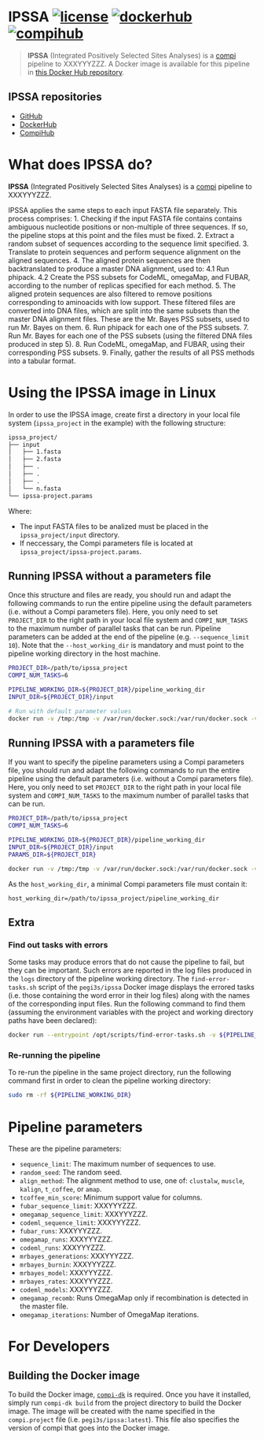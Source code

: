 # IPSSA [![license](https://img.shields.io/badge/license-MIT-brightgreen)](https://github.com/pegi3s/ipssa) [![dockerhub](https://img.shields.io/badge/hub-docker-blue)](https://hub.docker.com/r/pegi3s/ipssa) [![compihub](https://img.shields.io/badge/hub-compi-blue)](https://www.sing-group.org/compihub/explore/5d5bb64f6d9e31002f3ce30a)
> **IPSSA** (Integrated Positively Selected Sites Analyses) is a [compi](https://www.sing-group.org/compi/) pipeline to XXXYYYZZZ. A Docker image is available for this pipeline in [this Docker Hub repository](https://hub.docker.com/r/pegi3s/ipssa).

## IPSSA repositories

- [GitHub](https://github.com/pegi3s/ipssa)
- [DockerHub](https://hub.docker.com/r/pegi3s/ipssa)
- [CompiHub](https://www.sing-group.org/compihub/explore/5d5bb64f6d9e31002f3ce30a)

# What does IPSSA do?

**IPSSA** (Integrated Positively Selected Sites Analyses) is a [compi](https://www.sing-group.org/compi/) pipeline to XXXYYYZZZ.
 
IPSSA applies the same steps to each input FASTA file separately. This process comprises:
    1. Checking if the input FASTA file contains contains ambiguous nucleotide positions or non-multiple of three sequences. If so, the pipeline stops at this point and the files must be fixed.
    2. Extract a random subset of sequences according to the sequence limit specified.
    3. Translate to protein sequences and perform sequence alignment on the aligned sequences.
    4. The aligned protein sequences are then backtranslated to produce a master DNA alignment, used to:
        4.1 Run phipack.
        4.2 Create the PSS subsets for CodeML, omegaMap, and FUBAR, according to the number of replicas specified for each method.
    5. The aligned protein sequences are also filtered to remove positions corresponding to aminoacids with low support. These filtered files are converted into DNA files, which are split into the same subsets than the master DNA alignment files. These are the Mr. Bayes PSS subsets, used to run Mr. Bayes on them.
    6. Run phipack for each one of the PSS subsets.
    7. Run Mr. Bayes for each one of the PSS subsets (using the filtered DNA files produced in step 5).
    8. Run CodeML, omegaMap, and FUBAR, using their corresponding PSS subsets.
    9. Finally, gather the results of all PSS methods into a tabular format.

# Using the IPSSA image in Linux
In order to use the IPSSA image, create first a directory in your local file system (`ipssa_project` in the example) with the following structure: 

```bash
ipssa_project/
├── input
│   ├── 1.fasta
│   ├── 2.fasta
│   ├── .
│   ├── .
│   ├── .
│   └── n.fasta
└── ipssa-project.params
```

Where:
- The input FASTA files to be analized must be placed in the `ipssa_project/input` directory.
- If neccessary, the Compi parameters file is located at `ipssa_project/ipssa-project.params`.

## Running IPSSA without a parameters file

Once this structure and files are ready, you should run and adapt the following commands to run the entire pipeline using the default parameters (i.e. without a Compi parameters file). Here, you only need to set `PROJECT_DIR` to the right path in your local file system and `COMPI_NUM_TASKS` to the maximum number of parallel tasks that can be run. Pipeline parameters can be added at the end of the pipeline (e.g. `--sequence_limit 10`). Note that the `--host_working_dir` is mandatory and must point to the pipeline working directory in the host machine.

```bash
PROJECT_DIR=/path/to/ipssa_project
COMPI_NUM_TASKS=6

PIPELINE_WORKING_DIR=${PROJECT_DIR}/pipeline_working_dir
INPUT_DIR=${PROJECT_DIR}/input

# Run with default parameter values
docker run -v /tmp:/tmp -v /var/run/docker.sock:/var/run/docker.sock -v ${PIPELINE_WORKING_DIR}:/working_dir -v ${INPUT_DIR}:/input --rm pegi3s/ipssa -o --logs /working_dir/logs --num-tasks ${COMPI_NUM_TASKS} -- --host_working_dir ${PIPELINE_WORKING_DIR}
```

## Running IPSSA with a parameters file

If you want to specify the pipeline parameters using a Compi parameters file, you should run and adapt the following commands to run the entire pipeline using the default parameters (i.e. without a Compi parameters file). Here, you only need to set `PROJECT_DIR` to the right path in your local file system and `COMPI_NUM_TASKS` to the maximum number of parallel tasks that can be run. 

```bash
PROJECT_DIR=/path/to/ipssa_project
COMPI_NUM_TASKS=6

PIPELINE_WORKING_DIR=${PROJECT_DIR}/pipeline_working_dir
INPUT_DIR=${PROJECT_DIR}/input
PARAMS_DIR=${PROJECT_DIR}

docker run -v /tmp:/tmp -v /var/run/docker.sock:/var/run/docker.sock -v ${PIPELINE_WORKING_DIR}:/working_dir -v ${INPUT_DIR}:/input -v ${PARAMS_DIR}:/params --rm pegi3s/ipssa -o --logs /working_dir/logs --num-tasks ${COMPI_NUM_TASKS} -pa /params/ipssa-project.params
```

As the `host_working_dir`, a minimal Compi parameters file must contain it:

```
host_working_dir=/path/to/ipssa_project/pipeline_working_dir
```

## Extra

### Find out tasks with errors

Some tasks may produce errors that do not cause the pipeline to fail, but they can be important. Such errors are reported in the log files produced in the `logs` directory of the pipeline working directory. The `find-error-tasks.sh` script of the `pegi3s/ipssa` Docker image displays the errored tasks (i.e. those containing the word error in their log files) along with the names of the corresponding input files. Run the following command to find them (assuming the environment variables with the project and working directory paths have been declared):

```bash
docker run --entrypoint /opt/scripts/find-error-tasks.sh -v ${PIPELINE_WORKING_DIR}:/working_dir -v ${INPUT_DIR}:/input --rm pegi3s/ipssa /working_dir/logs /input
```

### Re-running the pipeline

To re-run the pipeline in the same project directory, run the following command first in order to clean the pipeline working directory:

```bash
sudo rm -rf ${PIPELINE_WORKING_DIR}
``` 

# Pipeline parameters

These are the pipeline parameters:
		
- `sequence_limit`: The maximum number of sequences to use.
- `random_seed`: The random seed.
- `align_method`: The alignment method to use, one of: `clustalw`, `muscle`, `kalign`, `t_coffee`, or `amap`.
- `tcoffee_min_score`: Minimum support value for columns.
- `fubar_sequence_limit`: XXXYYYZZZ.
- `omegamap_sequence_limit`: XXXYYYZZZ.
- `codeml_sequence_limit`: XXXYYYZZZ.
- `fubar_runs`: XXXYYYZZZ.
- `omegamap_runs`: XXXYYYZZZ.
- `codeml_runs`: XXXYYYZZZ.
- `mrbayes_generations`: XXXYYYZZZ.
- `mrbayes_burnin`: XXXYYYZZZ.
- `mrbayes_model`: XXXYYYZZZ.
- `mrbayes_rates`: XXXYYYZZZ.
- `codeml_models`: XXXYYYZZZ.
- `omegamap_recomb`: Runs OmegaMap only if recombination is detected in the master file.
- `omegamap_iterations`: Number of OmegaMap iterations.


# For Developers

## Building the Docker image

To build the Docker image, [`compi-dk`](https://www.sing-group.org/compi/#downloads) is required. Once you have it installed, simply run `compi-dk build` from the project directory to build the Docker image. The image will be created with the name specified in the `compi.project` file (i.e. `pegi3s/ipssa:latest`). This file also specifies the version of compi that goes into the Docker image.
